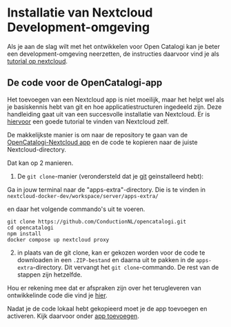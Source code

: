 # Installatie van Nextcloud Development-omgeving

Als je aan de slag wilt met het ontwikkelen voor Open Catalogi kan je beter een development-omgeving neerzetten, de instructies daarvoor vind je als [tutorial op nextcloud](https://cloud.nextcloud.com/s/iyNGp8ryWxc7Efa?path=%2F1%20Setting%20up%20a%20development%20environment).

## De code voor de OpenCatalogi-app

Het toevoegen van een Nextcloud app is niet moeilijk, maar het helpt wel als je basiskennis hebt van git en hoe applicatiestructuren ingedeeld zijn. Deze handleiding gaat uit van een succesvolle installatie van Nextcloud. Er is [hiervoor](https://cloud.nextcloud.com/s/iyNGp8ryWxc7Efa?path=%2F1%20Setting%20up%20a%20development%20environment) een goede tutorial te vinden van Nextcloud zelf.

De makkelijkste manier is om naar de repository te gaan van de [OpenCatalogi-Nextcloud app](https://github.com/ConductionNL/opencatalogi) en de code te kopieren naar de juiste Nextcloud-directory.

Dat kan op 2 manieren.

1. De `git clone`-manier (verondersteld dat je [git](https://git-scm.com/) geinstalleerd hebt):

Ga in jouw terminal naar de "apps-extra"-directory. Die is te vinden in `nextcloud-docker-dev/workspace/server/apps-extra/`

en daar het volgende commando's uit te voeren.

```cli
git clone https://github.com/ConductionNL/opencatalogi.git
cd opencatalogi
npm install
docker compose up nextcloud proxy 
```

2. in plaats van de git clone, kan er gekozen worden voor de code te downloaden in een `.ZIP-bestand` en daarna uit te pakken in de `apps-extra`-directory. Dit vervangt het `git clone`-commando. De rest van de stappen zijn hetzelfde.

Hou er rekening mee dat er afspraken zijn over het terugleveren van ontwikkelinde code die vind je [hier](aan-de-slag-met-development.md).

Nadat je de code lokaal hebt gekopieerd moet je de app toevoegen en activeren. Kijk daarvoor onder [app toevoegen](de-opencatalogi-app-toevoegen-aan-nextcloud.md).
